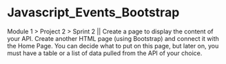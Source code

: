 # Javascript_Events_Bootstrap
Module 1 > Project 2 > Sprint 2 || Create a page to display the content of your API. Create another HTML page (using Bootstrap) and connect it with the Home Page. You can decide what to put on this page, but later on, you must have a table or a list of data pulled from the API of your choice.
